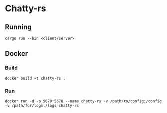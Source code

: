 # Chatty-rs




## Running

`cargo run --bin <client/server>`

## Docker

### Build
`docker build -t chatty-rs .`

### Run
`docker run -d -p 5678:5678 --name chatty-rs -v /path/to/config:/config -v /path/for/logs:/logs chatty-rs `
